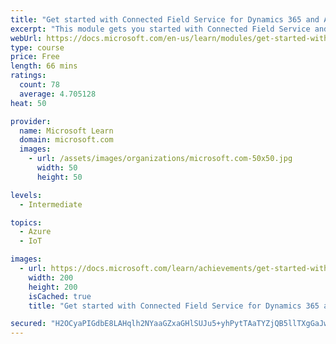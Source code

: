 ```yaml
---
title: "Get started with Connected Field Service for Dynamics 365 and Azure IoT"
excerpt: "This module gets you started with Connected Field Service and Azure IoT"
webUrl: https://docs.microsoft.com/en-us/learn/modules/get-started-with-connected-field-service/
type: course
price: Free
length: 66 mins
ratings:
  count: 78
  average: 4.705128
heat: 50

provider:
  name: Microsoft Learn
  domain: microsoft.com
  images:
    - url: /assets/images/organizations/microsoft.com-50x50.jpg
      width: 50
      height: 50

levels:
  - Intermediate

topics:
  - Azure
  - IoT

images:
  - url: https://docs.microsoft.com/learn/achievements/get-started-with-connected-field-service-social.png
    width: 200
    height: 200
    isCached: true
    title: "Get started with Connected Field Service for Dynamics 365 and Azure IoT"

secured: "H2OCyaPIGdbE8LAHqlh2NYaaGZxaGHlSUJu5+yhPytTAaTYZjQB5llTXgGaJwWFJUnvrAfzdfotVcYKWZYQ3WZPe4ZDEN6kdTYFGvrssXGtpHiHgAUNZCREKvCfoD1S1GRieNcNdA3W6SC0tDauOb0lezu85GUt87ay+gW58z9FsmgDbJHGxHP6SJfvWklW9blwEEzQ8XsjrJC5aAILW1NbnJI09d0MfBwpn2z5oUZYy5Mv6N1o6YW1dHovYoe6r3Pj2FRNPSvgUOB/AazySDspqaE1ykAk28U/9QVFgBDNt9Lxzzj4axf0bfwMsDwQfo9/GeDX60kXo8i7zPbp6aFdvawNrt+ukLmaWzUqkO3pOKQ67TFpJAEo2Pc+TPQ9yeL5HamHspHHiO4C5sB6zPQ==;szzKwWprz5I0df4BNMLRiA=="
---
```


